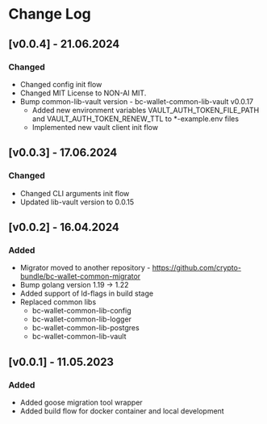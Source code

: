# Change Log

## [v0.0.4] - 21.06.2024
### Changed
* Changed config init flow
* Changed MIT License to NON-AI MIT.
* Bump common-lib-vault version - bc-wallet-common-lib-vault v0.0.17
  * Added new environment variables VAULT_AUTH_TOKEN_FILE_PATH and VAULT_AUTH_TOKEN_RENEW_TTL to *-example.env files
  * Implemented new vault client init flow

## [v0.0.3] - 17.06.2024
### Changed
* Changed CLI arguments init flow
* Updated lib-vault version to 0.0.15

## [v0.0.2] - 16.04.2024
### Added
* Migrator moved to another repository - https://github.com/crypto-bundle/bc-wallet-common-migrator
* Bump golang version 1.19 -> 1.22
* Added support of ld-flags in build stage
* Replaced common libs
  * bc-wallet-common-lib-config
  * bc-wallet-common-lib-logger
  * bc-wallet-common-lib-postgres
  * bc-wallet-common-lib-vault

## [v0.0.1] - 11.05.2023
### Added
* Added goose migration tool wrapper
* Added build flow for docker container and local development